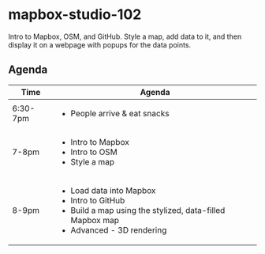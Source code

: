 # mapbox-studio-102
Intro to Mapbox, OSM, and GitHub.  Style a map, add data to it, and then display it on a webpage with popups for the data points.

## Agenda

Time | Agenda |
------ | ----- |
6:30-7pm | <ul><li>People arrive & eat snacks</li></ul> |
7-8pm | <ul><li>Intro to Mapbox</li><li>Intro to OSM</li><li>Style a map</li></ul> |
8-9pm | <ul><li>Load data into Mapbox</li><li>Intro to GitHub</li><li>Build a map using the stylized, data-filled Mapbox map</li><li>Advanced - 3D rendering</li></ul> |
